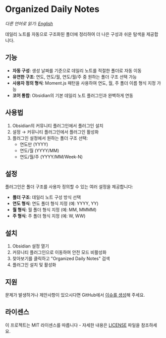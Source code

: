 # Organized Daily Notes

_다른 언어로 읽기: [English](README.md)_

데일리 노트를 자동으로 구조화된 폴더에 정리하여 더 나은 구성과 쉬운 탐색을 제공합니다.

## 기능

- **자동 구성**: 생성 날짜를 기준으로 데일리 노트를 적절한 폴더로 자동 이동
- **유연한 구조**: 연도, 연도/월, 연도/월/주 중 원하는 폴더 구조 선택 가능
- **사용자 정의 형식**: Moment.js 패턴을 사용하여 연도, 월, 주 폴더 이름 형식 지정 가능
- **코어 통합**: Obsidian의 기본 데일리 노트 플러그인과 완벽하게 연동

## 사용법

1. Obsidian의 커뮤니티 플러그인에서 플러그인 설치
2. 설정 → 커뮤니티 플러그인에서 플러그인 활성화
3. 플러그인 설정에서 원하는 폴더 구조 선택:
   - 연도만 (YYYY)
   - 연도/월 (YYYY/MM)
   - 연도/월/주 (YYYY/MM/Week-N)

## 설정

플러그인은 폴더 구조를 사용자 정의할 수 있는 여러 설정을 제공합니다:

- **폴더 구조**: 데일리 노트 구성 방식 선택
- **연도 형식**: 연도 폴더 형식 지정 (예: YYYY, YY)
- **월 형식**: 월 폴더 형식 지정 (예: MM, MMMM)
- **주 형식**: 주 폴더 형식 지정 (예: W, WW)

## 설치

1. Obsidian 설정 열기
2. 커뮤니티 플러그인으로 이동하여 안전 모드 비활성화
3. 찾아보기를 클릭하고 "Organized Daily Notes" 검색
4. 플러그인 설치 및 활성화

## 지원

문제가 발생하거나 제안사항이 있으시다면 GitHub에서 [이슈를 생성](https://github.com/duchangkim/obsidian-better-daily-notes/issues)해 주세요.

## 라이센스

이 프로젝트는 MIT 라이센스를 따릅니다 - 자세한 내용은 [LICENSE](LICENSE) 파일을 참조하세요.
